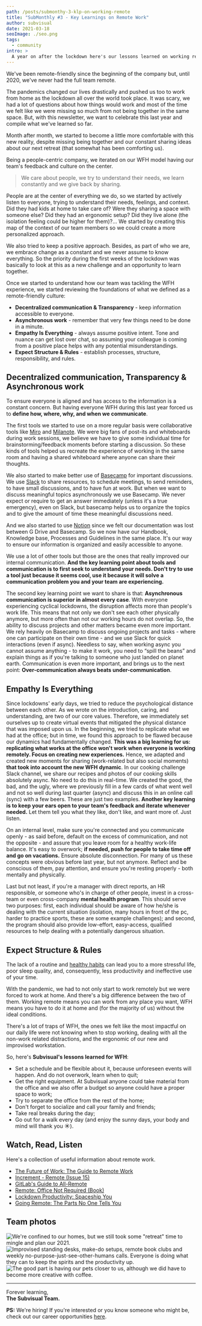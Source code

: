 ```yaml
---
path: /posts/submonthy-3-klp-on-working-remote
title: "SubMonthly #3 - Key Learnings on Remote Work"
author: subvisual
date: 2021-03-18
seoImage: ./seo.png
tags:
  - community
intro: >
  A year on after the lockdown here's our lessons learned on working remotely.
---
```


We've been remote-friendly since the beginning of the company but, until 2020,
we've never had the full team remote. 

The pandemics changed our lives drastically and pushed us too to work from home
as the lockdown all over the world took place. It was scary, we had a lot of
questions about how things would work and most of the time we felt like we were
missing so much from not being together in the same space. But, with this
newsletter, we want to celebrate this last year and compile what we've learned
so far. 

Month after month, we started to become a little more comfortable with this new
reality, despite missing being together and our constant sharing ideas about
our next retreat (that somewhat has been comforting us).

Being a people-centric company, we iterated on our WFH model having our team's
feedback and culture on the center.

> We care about people, we try to understand their needs, we learn constantly
> and we give back by sharing.

People are at the center of everything we do, so we started by actively listen
to everyone, trying to understand their needs, feelings, and context. Did they
had kids at home to take care of? Were they sharing a space with someone else?
Did they had an ergonomic setup? Did they live alone (the isolation feeling
could be higher for them)?... We started by creating this map of the context of
our team members so we could create a more personalized approach. 

We also tried to keep a positive approach. Besides, as part of who we are, we
embrace change as a constant and we never assume to know everything. So the
priority during the first weeks of the lockdown was basically to look at this
as a new challenge and an opportunity to learn together.

Once we started to understand how our team was tackling the WFH experience, we
started reviewing the foundations of what we defined as a remote-friendly
culture:

- **Decentralized communication & Transparency** - keep information accessible
  to everyone.
- **Asynchronous work** - remember that very few things need to be done in a
  minute.
- **Empathy Is Everything** - always assume positive intent. Tone and nuance
  can get lost over chat, so assuming your colleague is coming from a positive
  place helps with any potential misunderstandings.
- **Expect Structure & Rules** - establish processes, structure,
  responsibility, and rules.


## Decentralized communication, Transparency & Asynchronous work

To ensure everyone is aligned and has access to the information is a constant
concern. But having everyone WFH during this last year forced us to **define
how, where, why, and when we communicate**.

The first tools we started to use on a more regular basis were collaborative
tools like [Miro] and [Milanote]. We were big fans of post-its and whiteboards
during work sessions, we believe we have to give some individual time for
brainstorming/feedback moments before starting a discussion. So these kinds of
tools helped us recreate the experience of working in the same room and having
a shared whiteboard where anyone can share their thoughts.

We also started to make better use of [Basecamp] for important discussions. We
use [Slack] to share resources, to schedule meetings, to send reminders, to
have small discussions, and to have fun at work. But when we want to discuss
meaningful topics asynchronously we use Basecamp. We never expect or require to
get an answer immediately (unless it's a true emergency), even on Slack, but
basecamp helps us to organize the topics and to give the amount of time these
meaningful discussions need.

And we also started to use [Notion] since we felt our documentation was lost
between G Drive and Basecamp. So we now have our Handbook, Knowledge base,
Processes and Guidelines in the same place. It's our way to ensure our
information is organized and easily accessible to anyone.

We use a lot of other tools but those are the ones that really improved our
internal communication. **And the key learning point about tools and
communication is to first seek to understand your needs. Don't try to use a
tool just because it seems cool, use it because it will solve a communication
problem you and your team are experiencing.**

The second key learning point we want to share is that: **Asynchronous
communication is superior in almost every case**. With everyone experiencing
cyclical lockdowns, the disruption affects more than people's work life. This
means that not only we don't see each other physically anymore, but more often
than not our working hours do not overlap. So, the ability to discuss projects
and other matters became even more important. We rely heavily on Basecamp to
discuss ongoing projects and tasks - where one can participate on their own
time - and we use Slack for quick interactions (even if async). Needless to
say, when working async you cannot assume anything - to make it work, you need
to “spill the beans” and explain things as if you're talking to someone who
just landed on planet earth. Communication is even more important, and brings
us to the next point: **Over-communication always beats under-communication**.


## Empathy Is Everything

Since lockdowns' early days, we tried to reduce the psychological distance
between each other. As we wrote on the introduction, caring, and understanding,
are two of our core values. Therefore, we immediately set ourselves up to
create virtual events that mitigated the physical distance that was imposed
upon us. In the beginning, we tried to replicate what we had at the office; but
in time, we found this approach to be flawed because our dynamics had
fundamentally changed. **This was a big learning for us: replicating what works
at the office won't work when everyone is working remotely. Focus on creating
new experiences.** Hence, we adapted and created new moments for sharing
(work-related but also social moments) **that took into account the new WFH
dynamic**. In our cooking challenge Slack channel, we share our recipes and
photos of our cooking skills absolutely async. No need to do this in real-time.
We created the good, the bad, and the ugly, where we previously fill in a few
cards of what went well and not so well during last quarter (async) and discuss
this in an online call (sync) with a few beers. These are just two examples.
**Another key learning is to keep your ears open to your team's feedback and
iterate whenever needed.** Let them tell you what they like, don't like, and
want more of. Just listen. 

On an internal level, make sure you're connected and you communicate openly -
as said before, default on the excess of communication, and not the opposite -
and assure that you leave room for a healthy work-life balance. It's easy to
overwork; **if needed, push for people to take time off and go on vacations.**
Ensure absolute disconnection. For many of us these concepts were obvious
before last year, but not anymore. Reflect and be conscious of them, pay
attention, and ensure you're resting properly - both mentally and physically.  

Last but not least, if you're a manager with direct reports, an HR responsible,
or someone who's in charge of other people, invest in a cross-team or even
cross-company **mental health program**. This should serve two purposes: first,
each individual should be aware of how he/she is dealing with the current
situation (isolation, many hours in front of the pc, harder to practice sports,
these are some example challenges); and second, the program should also provide
low-effort, easy-access, qualified resources to help dealing with a potentially
dangerous situation. 


## Expect Structure & Rules

The lack of a routine and [healthy habits] can lead you to a more stressful life,
poor sleep quality, and, consequently, less productivity and ineffective use of
your time.

With the pandemic, we had to not only start to work remotely but we were forced
to work at home. And there's a big difference between the two of them. Working
remote means you can work from any place you want, WFH means you have to do it
at home and (for the majority of us) without the ideal conditions.

There's a lot of traps of WFH, the ones we felt like the most impactful on our
daily life were not knowing when to stop working, dealing with all the non-work
related distractions, and the ergonomic of our new and improvised workstation.

So, here's **Subvisual's lessons learned for WFH**:

- Set a schedule and be flexible about it, because unforeseen events will
  happen. And do not overwork, learn when to quit; 
- Get the right equipment. At Subvisual anyone could take material from the
  office and we also offer a budget so anyone could have a proper space to
  work;
- Try to separate the office from the rest of the home;
- Don't forget to socialize and call your family and friends;
- Take real breaks during the day;
- Go out for a walk every day (and enjoy the sunny days, your body and mind
  will thank you ☀️).


## Watch, Read, Listen

Here's a collection of useful information about remote work.

- [The Future of Work: The Guide to Remote Work](https://twist.com/remote-work-guides/remote-work#introduction)
- [Increment - Remote (Issue 15)](https://increment.com/remote/)
- [GitLab's Guide to All-Remote](https://about.gitlab.com/company/culture/all-remote/guide/)
- [Remote: Office Not Required (Book)](https://www.goodreads.com/book/show/17316682-remote)
- [Lockdown Productivity: Spaceship You](https://www.youtube.com/watch?v=snAhsXyO3Ck)
- [Going Remote: The Parts No One Tells You](https://subvisual.com/blog/posts/going-remote/)


## Team photos

![We're confined to our homes, but we still took some "retreat" time to mingle
and plan our 2021.](./autumn-retreat.jpg)
![Improvised standing desks, make-do setups, remote book clubs and weekly
no-purpose-just-see-other-humans calls. Everyone is doing what they can to
keep the spirits and the productivity up.](./improvise.png)
![The good part is having our pets closer to us, although we did have to become
more creative with coffee.](./pets-and-coffee.png)

---

Forever learning,<br>**The Subvisual Team.**

**PS:** We're hiring! If you're interested or you know someone who might be,
check out our career opportunities [here][jobs].


[Miro]: https://miro.com/
[Milanote]: https://milanote.com/
[Basecamp]: http://basecamp.com/
[Slack]: http://slack.com/
[Notion]: https://www.notion.so/
[healthy habits]: https://subvisual.com/blog/posts/8-habits-to-help-you-through-the-pandemic-times/
[jobs]: https://jobs.subvisual.com/
